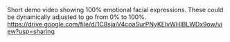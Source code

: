 Short demo video showing 100% emotional facial expressions. These could be dynamically adjusted to go from 0% to 100%. 
https://drive.google.com/file/d/1C8sjaiV4coaSurPNyKElvWHIBLWDx9ow/view?usp=sharing
